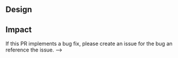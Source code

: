 <!--
If this PR is associated with an issue be sure to reference it
by including "refs #<issue>" or "closes #<issue>" (e.g., closes #1234).

If this PR implements an enhancement that does not have an existing issue, please add the following:

## Reason
<!--Why do you need this feature or what is the enhancement?-->

## Design
<!--A concise description (design) of the enhanceent.--->

## Impact
<!--Does the enhancement change existing public APIs, internal APIs, or add something new?-->


If this PR implements a bug fix, please create an issue for the bug an reference the issue.
-->
